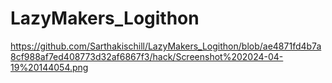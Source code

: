 # LazyMakers_Logithon
https://github.com/Sarthakischill/LazyMakers_Logithon/blob/ae4871fd4b7a8cf988af7ed408773d32af6867f3/hack/Screenshot%202024-04-19%20144054.png

